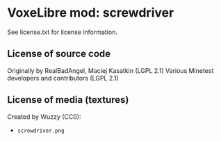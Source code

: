 VoxeLibre mod: screwdriver
============================
See license.txt for license information.

License of source code
----------------------
Originally by RealBadAngel, Maciej Kasatkin (LGPL 2.1)
Various Minetest developers and contributors (LGPL 2.1)

License of media (textures)
---------------------------
Created by Wuzzy (CC0):
* `screwdriver.png`
